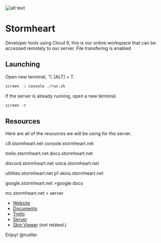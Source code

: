 ![alt text](http://www.stormheart.net/storage/sh_720x90.png)

# Stormheart

Developer tools using Cloud 9, this is our online workspace that can be accessed remotely to our server. File transfering is enabled

## Launching

Open new terminal, ⌥ [ALT] + T.

```sh
screen -s console ./run.sh
```
If the server is already running, open a new terminal.

```html
screen -r
```

## Resources

Here are all of the resources we will be using for the server.

c9.stormheart.net
console.stormheart.net

trello.stormheart.net
docs.stormheart.net

discord.stormheart.net
voice.stormheart.net

utilities.stormheart.net p1
skins.stormheart.net

google.stormheart.net >google docs

mc.stormheart.net > server




* [Website](www.stormheart.net)
* [Documents](bit.ly/2esG8G4)
* [Trello](http://bit.ly/2g7ze9f)
* [Server](http://bit.ly/2ftcooI)
* [Skin Viewer](mc.stormheart.net) (not related.)

Enjoy! @nutiler
